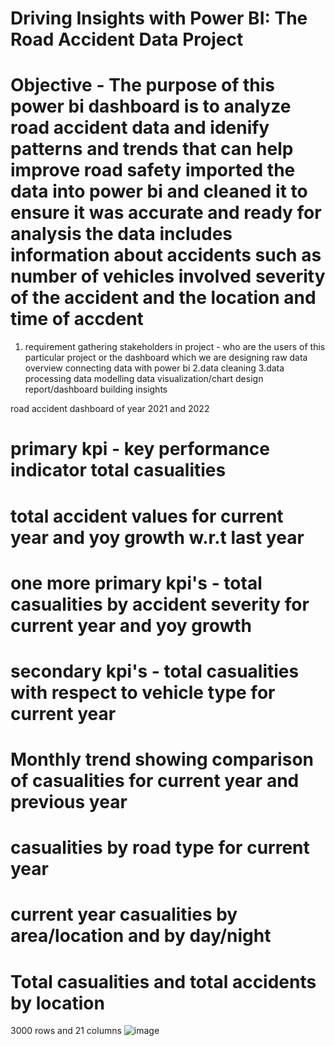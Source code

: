
# Driving Insights with Power BI: The Road Accident Data Project
# Objective - The purpose of this power bi dashboard is to analyze road accident data and idenify patterns and trends that can help improve road safety imported the data into power bi and cleaned it to  ensure it was accurate and ready for analysis the data includes information about accidents such as number of vehicles involved severity of the accident and the location and time of accdent

1. requirement gathering
stakeholders in project - who are the users of this particular project or the dashboard which we are designing raw data overview connecting data with power bi
2.data cleaning
3.data processing
data modelling 
data visualization/chart design report/dashboard building insights

 road accident dashboard of year 2021 and 2022
#  primary kpi - key performance indicator total casualities

# total accident values for current year and yoy growth w.r.t last year

# one more primary kpi's - total casualities by accident severity for current year and yoy growth

# secondary kpi's - total casualities with respect to vehicle type for current year

# Monthly trend showing comparison of casualities for current year and previous year

# casualities by road type for current year

# current year casualities by area/location and by day/night

# Total casualities and total accidents by location

3000 rows and 21 columns
![image](https://github.com/vanshika879/project/assets/137144960/8cbc0cdc-bfcf-41a2-9c83-cf79ea1a9524)


 



